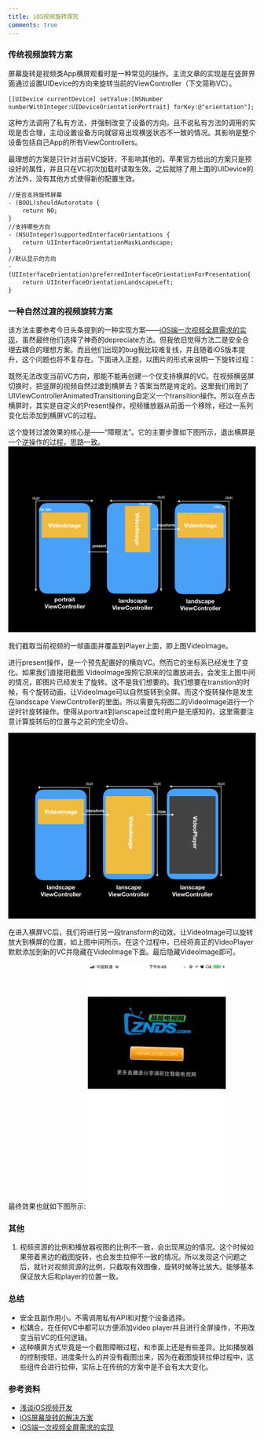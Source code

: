 ```yaml
---
title: iOS视频旋转探究
comments: true
---
```


### 传统视频旋转方案
屏幕旋转是视频类App横屏观看时是一种常见的操作。主流文章的实现是在竖屏界面通过设置UIDevice的方向来旋转当前的ViewController（下文简称VC）。

```objc
[[UIDevice currentDevice] setValue:[NSNumber numberWithInteger:UIDeviceOrientationPortrait] forKey:@"orientation"];
```
这种方法调用了私有方法，并强制改变了设备的方向。且不说私有方法的调用的实现是否合理，主动设置设备方向就容易出现横竖状态不一致的情况。其影响是整个设备包括自己App的所有ViewControllers。

最理想的方案是只针对当前VC旋转，不影响其他的。苹果官方给出的方案只是预设好的属性，并且只在VC初次加载时读取生效。之后就除了用上面的UIDevice的方法外，没有其他方式使得新的配置生效。

```objc
//是否支持旋转屏幕
- (BOOL)shouldAutorotate {
    return NO;
}
//支持哪些方向
- (NSUInteger)supportedInterfaceOrientations {
    return UIInterfaceOrientationMaskLandscape;
}
//默认显示的方向
- (UIInterfaceOrientation)preferredInterfaceOrientationForPresentation{
    return UIInterfaceOrientationLandscapeLeft;
}
```


### 一种自然过渡的视频旋转方案

该方法主要参考今日头条提到的一种实现方案——[iOS端一次视频全屏需求的实现](https://techblog.toutiao.com/2017/03/28/fullscreen/)，虽然最终他们选择了神奇的depreciate方法。但我依旧觉得方法二是安全合理去耦合的理想方案。而且他们出现的bug我比较难复线，并且随着iOS版本提升，这个问题也将不复存在。下面进入正题，以图片的形式来说明一下旋转过程：

既然无法改变当前VC方向，那能不能再创建一个仅支持横屏的VC。在视频横竖屏切换时，把竖屏的视频自然过渡到横屏去？答案当然是肯定的。这里我们用到了UIViewControllerAnimatedTransitioning自定义一个transition操作。所以在点击横屏时，其实是自定义的Present操作，视频播放器从前面一个移除，经过一系列变化后添加到横屏VC的过程。

这个旋转过渡效果的核心是——“障眼法”。它的主要步骤如下图所示，退出横屏是一个逆操作的过程，思路一致。
![iOS-video1](/assets/img/2018/iOS-video1.jpeg)

我们截取当前视频的一帧画面并覆盖到Player上面，即上图VideoImage。

进行present操作，是一个预先配置好的横向VC。然而它的坐标系已经发生了变化。如果我们直接把截图 VideoImage按照它原来的位置放进去，会发生上图中间的情况，即图片已经发生了旋转。这不是我们想要的。我们想要在transtion的时候，有个旋转动画，让VideoImage可以自然旋转到全屏。而这个旋转操作是发生在landscape ViewController的里面。所以需要先将图二的VideoImage进行一个逆时针旋转操作。使得从portrait到lanscape过度时用户是无感知的。这里需要注意计算旋转后的位置与之前的完全切合。

![iOS-video2](/assets/img/2018/iOS-video2.jpeg)


在进入横屏VC后，我们将进行另一段transform的动效。让VideoImage可以旋转放大到横屏的位置，如上图中间所示。在这个过程中，已经将真正的VideoPlayer默默添加到新的VC并隐藏在VideoImage下面。最后隐藏VideoImage即可。

最终效果也就如下图所示:
![video-transition](/assets/img/2018/video-transition.gif)


### 其他
1. 视频资源的比例和播放器视图的比例不一致，会出现黑边的情况。这个时候如果带着黑边的截图旋转，也会发生拉伸不一致的情况。所以发现这个问题之后，就针对视频资源的比例，只截取有效图像，旋转时候等比放大。能够基本保证放大后和player的位置一致。

### 总结

- 安全且副作用小。不需调用私有API和对整个设备选择。
- 松耦合。在任何VC中都可以方便添加video player并且进行全屏操作，不用改变当前VC的任何逻辑。
- 这种横屏方式毕竟是一个截图障眼过程，和市面上还是有些差异。比如播放器的控制按钮，进度条什么的并没有截图出来，因为在截图旋转拉伸过程中，这些组件会进行拉伸，实际上在传统的方案中是不会有太大变化。

### 参考资料
- [浅谈iOS视频开发](http://www.cnblogs.com/booksky/p/5213198.html)
- [iOS屏幕旋转的解决方案](https://www.jianshu.com/p/c973817d40c8)
- [iOS端一次视频全屏需求的实现](https://techblog.toutiao.com/2017/03/28/fullscreen/)

